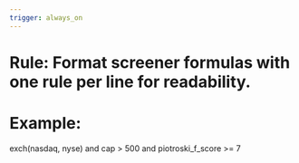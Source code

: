 ```yaml
---
trigger: always_on
---
```


# Rule: Format screener formulas with one rule per line for readability.
# Example:
exch(nasdaq, nyse)
and cap > 500
and piotroski_f_score >= 7
